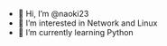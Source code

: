 - 👋 Hi, I’m @naoki23
- 👀 I’m interested in Network and Linux
- 🌱 I’m currently learning Python

<!---
naoki23/naoki23 is a ✨ special ✨ repository because its `README.md` (this file) appears on your GitHub profile.
You can click the Preview link to take a look at your changes.
--->
